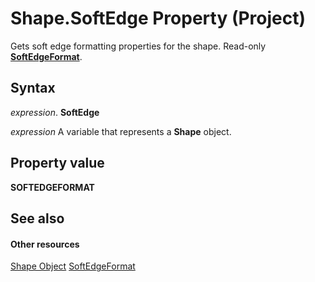 
# Shape.SoftEdge Property (Project)
Gets soft edge formatting properties for the shape. Read-only  **[SoftEdgeFormat](http://msdn.microsoft.com/en-us/library/office/ff863361%28v=office.15%29)**.

## Syntax

 _expression_. **SoftEdge**

 _expression_ A variable that represents a **Shape** object.


## Property value

 **SOFTEDGEFORMAT**


## See also


#### Other resources


[Shape Object](d2b32bcd-5595-a4a7-9772-feb25fd0103a.md)
[SoftEdgeFormat](http://msdn.microsoft.com/en-us/library/office/ff863361%28v=office.15%29)